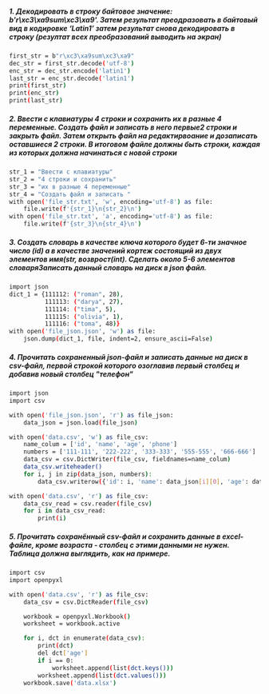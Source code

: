 
##### 1. Декодировать в строку байтовое значение: b'r\xc3\xa9sum\xc3\xa9'. Затем результат преодразовать в байтовый вид в кодировке ‘Latin1’ затем результат снова декодировать в строку (резултат всех преобразований выводить на экран)

```sh
first_str = b"r\xc3\xa9sum\xc3\xa9"
dec_str = first_str.decode('utf-8')
enc_str = dec_str.encode('latin1')
last_str = enc_str.decode('latin1')
print(first_str)
print(enc_str)
print(last_str)
```
##### 2. Ввести с клавиатуры 4 строки и сохранить их в разные 4 переменные. Создать файл и записать в него первые2 строки и закрыть файл. Затем открыть файл на редактирвоание и дозаписать оставшиеся 2 строки. В итоговом файле должны быть строки, каждая из которых должна начинаться с новой строки


```sh
str_1 = "Ввести с клавиатуры"
str_2 = "4 строки и сохранить"
str_3 = "их в разные 4 переменные"
str_4 = "Создать файл и записать "
with open('file_str.txt', 'w', encoding='utf-8') as file:
    file.write(f'{str_1}\n{str_2}\n')
with open('file_str.txt', 'a', encoding='utf-8') as file:
    file.write(f'{str_3}\n{str_4}\n')
```

##### 3. Создать словарь в качестве ключа которого будет 6-ти значное число (id) а в качестве значений кортеж состоящий из двух элементов имя(str, возврост(int). Сделать около 5-6 элементов словаряЗаписать данный словарь на диск в json файл.


```sh
import json
dict_1 = {111112: ("roman", 28),
          111113: ("darya", 27),
          111114: ("tima", 5),
          111115: ("olivia", 1),
          111116: ("toma", 48)}
with open('file_json.json', 'w') as file:
    json.dump(dict_1, file, indent=2, ensure_ascii=False)
```
##### 4. Прочитать сохраненный json-файл и записать данные на диск в csv-файл, первой строкой которого озоглавив первый столбец и добавив новый столбец "телефон"
```sh
import json
import csv

with open('file_json.json', 'r') as file_json:
    data_json = json.load(file_json)

with open('data.csv', 'w') as file_csv:
    name_colum = ['id', 'name', 'age', 'phone']
    numbers = ['111-111', '222-222', '333-333', '555-555', '666-666']
    data_csv = csv.DictWriter(file_csv, fieldnames=name_colum)
    data_csv.writeheader()
    for i, j in zip(data_json, numbers):
        data_csv.writerow({'id': i, 'name': data_json[i][0], 'age': data_json[i][1], 'phone': j})

with open('data.csv', 'r') as file_csv:
    data_csv_read = csv.reader(file_csv)
    for i in data_csv_read:
        print(i)

```
##### 5. Прочитать сохранённый csv-файл и сохранить данные в excel-файле, кроме возраста - столбец с этими данными не нужен. Таблица должна выглядить, как на примере.

```sh
import csv
import openpyxl

with open('data.csv', 'r') as file_csv:
    data_csv = csv.DictReader(file_csv)

    workbook = openpyxl.Workbook()
    worksheet = workbook.active

    for i, dct in enumerate(data_csv):
        print(dct)
        del dct['age']
        if i == 0:
            worksheet.append(list(dct.keys()))
        worksheet.append(list(dct.values()))
    workbook.save('data.xlsx')
```